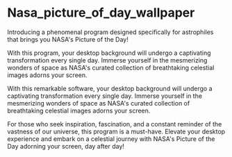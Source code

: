 # Nasa_picture_of_day_wallpaper
Introducing a phenomenal program designed specifically for astrophiles that brings you NASA's Picture of the Day!

With this program, your desktop background will undergo a captivating transformation every single day. Immerse yourself in the mesmerizing wonders of space as NASA's curated collection of breathtaking celestial images adorns your screen.

With this remarkable software, your desktop background will undergo a captivating transformation every single day. Immerse yourself in the mesmerizing wonders of space as NASA's curated collection of breathtaking celestial images adorns your screen.

For those who seek inspiration, fascination, and a constant reminder of the vastness of our universe, this program is a must-have. Elevate your desktop experience and embark on a celestial journey with NASA's Picture of the Day adorning your screen, day after day!


